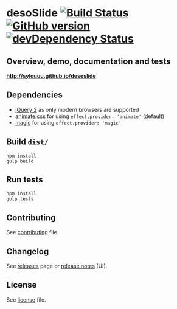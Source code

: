 # desoSlide [![Build Status](https://travis-ci.org/sylouuu/desoslide.svg)](https://travis-ci.org/sylouuu/desoslide) [![GitHub version](https://badge.fury.io/gh/sylouuu%2Fdesoslide.svg)](http://badge.fury.io/gh/sylouuu%2Fdesoslide) [![devDependency Status](https://david-dm.org/sylouuu/desoslide/dev-status.svg?theme=shields.io)](https://david-dm.org/sylouuu/desoslide#info=devDependencies)

## Overview, demo, documentation and tests

**http://sylouuu.github.io/desoslide**

## Dependencies

* [jQuery 2](jquery.com/download/) as only modern browsers are supported
* [animate.css](https://github.com/daneden/animate.css) for using `effect.provider: 'animate'` (default)
* [magic](https://github.com/miniMAC/magic) for using `effect.provider: 'magic'`

## Build `dist/`

```
npm install
gulp build
```

## Run tests

```
npm install
gulp tests
```

## Contributing

See <a href="CONTRIBUTING.md">contributing</a> file.

## Changelog

See <a href="https://github.com/sylouuu/desoslide/releases">releases</a> page or <a href="http://sylouuu.github.io/desoslide/doc/release-notes.html">release notes</a> (UI).

## License

See <a href="LICENSE.md">license</a> file.
